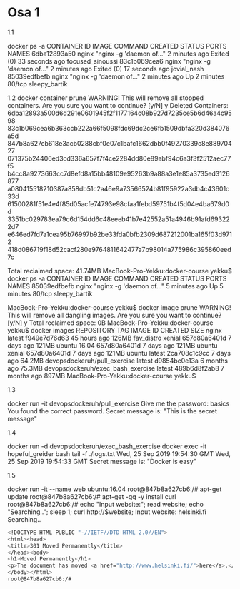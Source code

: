 # Osa 1

1.1

docker ps -a
CONTAINER ID        IMAGE                               COMMAND                  CREATED             STATUS                      PORTS               NAMES
6dba12893a50        nginx                               "nginx -g 'daemon of…"   2 minutes ago       Exited (0) 33 seconds ago                       focused_sinoussi
83c1b069cea6        nginx                               "nginx -g 'daemon of…"   2 minutes ago       Exited (0) 17 seconds ago                       jovial_nash
85039edfbefb        nginx                               "nginx -g 'daemon of…"   2 minutes ago       Up 2 minutes                80/tcp              sleepy_bartik

1.2
docker container prune
WARNING! This will remove all stopped containers.
Are you sure you want to continue? [y/N] y
Deleted Containers:
6dba12893a500d6d291e0601945f2f1177164c08b927d7235ce5b6d46a4c9598
83c1b069cea6b363ccb222a66f5098fdc69dc2ce6fb1509dbfa320d384076a5d
847b8a627cb618e3acb0288cbf0e07c1bafc1662dbb0f49270339c8e88970427
071375b24406ed3cd336a657f7f4ce2284dd80e89abf94c6a3f3f2512aec77f5
b4cc8a9273663cc7d8efd8a15bb48109e95263b9a88a3e1e85a3735ed3126877
a080415518210387a858db51c2a46e9a73566524b81f95922a3db4c43601c33d
61500281f51e4e4f85d05acfe74793e98cfaa1febd59751b4f5d04e4ba679d0d
3351bc029783ea79c6d154dd6c48eeeb41b7e42552a51a4946b91afd693222d7
e646ed7fd7a1cea95b76997b92be33fda0bfb2309d687212001ba165f03d9712
418d086719f18d52cacf280e9764811642477a7b98014a775986c395860eed7c

Total reclaimed space: 41.74MB
MacBook-Pro-Yekku:docker-course yekku$ docker ps -a
CONTAINER ID        IMAGE               COMMAND                  CREATED             STATUS              PORTS               NAMES
85039edfbefb        nginx               "nginx -g 'daemon of…"   5 minutes ago       Up 5 minutes        80/tcp              sleepy_bartik

MacBook-Pro-Yekku:docker-course yekku$ docker image prune
WARNING! This will remove all dangling images.
Are you sure you want to continue? [y/N] y
Total reclaimed space: 0B
MacBook-Pro-Yekku:docker-course yekku$ docker images
REPOSITORY                          TAG                 IMAGE ID            CREATED             SIZE
nginx                               latest              f949e7d76d63        45 hours ago        126MB
fav_distro                          xenial              657d80a6401d        7 days ago          121MB
ubuntu                              16.04               657d80a6401d        7 days ago          121MB
ubuntu                              xenial              657d80a6401d        7 days ago          121MB
ubuntu                              latest              2ca708c1c9cc        7 days ago          64.2MB
devopsdockeruh/pull_exercise        latest              d9854bc0e13a        6 months ago        75.3MB
devopsdockeruh/exec_bash_exercise   latest              489b6d8f2ab8        7 months ago        897MB
MacBook-Pro-Yekku:docker-course yekku$

1.3

docker run -it devopsdockeruh/pull_exercise
Give me the password: basics
You found the correct password. Secret message is:
"This is the secret message"

1.4

docker run -d devopsdockeruh/exec_bash_exercise
docker exec -it hopeful_greider bash
tail -f ./logs.txt
Wed, 25 Sep 2019 19:54:30 GMT
Wed, 25 Sep 2019 19:54:33 GMT
Secret message is:
"Docker is easy"

1.5

docker run -it --name web ubuntu:16.04
root@847b8a627cb6:/# apt-get update
root@847b8a627cb6:/# apt-get -qq -y install curl
root@847b8a627cb6:/# echo "Input website:"; read website; echo "Searching.."; sleep 1; curl http://$website;
Input website:
helsinki.fi
Searching..

```bash
<!DOCTYPE HTML PUBLIC "-//IETF//DTD HTML 2.0//EN">
<html><head>
<title>301 Moved Permanently</title>
</head><body>
<h1>Moved Permanently</h1>
<p>The document has moved <a href="http://www.helsinki.fi/">here</a>.</p>
</body></html>
root@847b8a627cb6:/#
```
